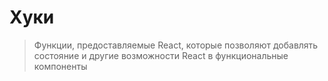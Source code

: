 # Хуки
> Функции, предоставляемые React, которые позволяют добавлять состояние и другие возможности React в функциональные компоненты
